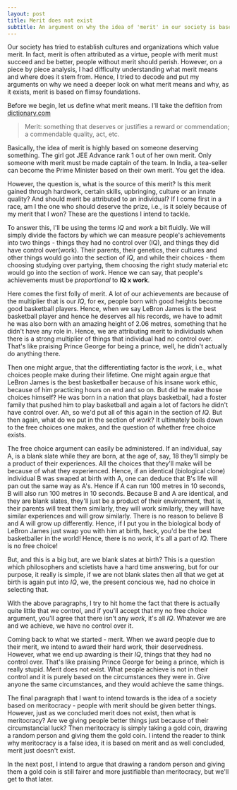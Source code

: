 ```yaml
---
layout: post
title: Merit does not exist
subtitle: An argument on why the idea of 'merit' in our society is based on flimsy foundations.  
---
```


Our society has tried to establish cultures and organizations which value merit. In fact, merit is often attributed as a virtue, people with merit must succeed and be better, people without merit should perish. However, on a piece by piece analysis, I had difficulty understanding what merit means and where does it stem from. Hence, I tried to decode and put my arguments on why we need a deeper look on what merit means and why, as it exists, merit is based on flimsy foundations.

Before we begin, let us define what merit means. I'll take the defition from [dictionary.com](https://www.dictionary.com/browse/merit)
> Merit: something that deserves or justifies a reward or commendation; a commendable quality, act, etc.

Basically, the idea of merit is highly based on someone deserving something. The girl got JEE Advance rank 1 out of her own merit. Only someone with merit must be made captain of the team. In India, a tea-seller can become the Prime Minister based on their own merit. You get the idea. 

However, the question is, what is the source of this merit? Is this merit gained through hardwork, certain skills, upbringing, culture or an innate quality? And should merit be attributed to an individual? If I come first in a race, am I the one who should deserve the prize, i.e., is it solely because of my merit that I won? These are the questions I intend to tackle.

To answer this, I'll be using the terms _IQ_ and _work_ a bit fluidly. We will simply divide the factors by which we can measure people's achievements into two things - things they had no control over (IQ), and things they did have control over(work). Their parents, their genetics, their cultures and other things would go into the section of _IQ_, and while their choices - them choosing studying over partying, them choosing the right study material etc would go into the section of _work_. Hence we can say, that people's achievements must be _proportional_ to **IQ x work**. 

Here comes the first folly of merit. A lot of our achievements are because of the multiplier that is our _IQ_, for ex, people born with good heights become good basketball players. Hence, when we say LeBron James is the best basketball player and hence he deserves all his records, we have to admit he was also born with an amazing height of 2.06 metres, something that he didn't have any role in. Hence, we are attributing merit to individuals when there is a strong multiplier of things that individual had no control over. That's like praising Prince George for being a prince, well, he didn't actually do anything there.

Then one might argue, that the differentiating factor is the _work_, i.e., what choices people make during their lifetime. One might again argue that LeBron James is the best basketballer because of his insane work ethic, because of him practicing hours on end and so on. But did he make those choices himself? He was born in a nation that plays basketball, had a foster family that pushed him to play basketball and again a lot of factors he didn't have control over. Ah, so we'd put all of this again in the section of _IQ_. But then again, what do we put in the section of _work_? It ultimately boils down to the free choices one makes, and the question of whether free choice exists. 

The free choice argument can easily be administered. If an individual, say A, is a blank slate while they are born, at the age of, say, 18 they'll simply be a product of their experiences. All the choices that they'll make will be because of what they experienced. Hence, if an identical (biological clone) individual B was swaped at birth with A, one can deduce that B's life will pan out the same way as A's. Hence if A can run 100 metres in 10 seconds, B will also run 100 metres in 10 seconds. Because B and A are identical, and they are blank slates, they'll just be a product of their environment, that is, their parents will treat them similarly, they will work similarly, they will have similar experiences and will grow similarly. There is no reason to believe B and A will grow up differently. Hence, if I put you in the biological body of LeBron James just swap you with him at birth, heck, you'd be the best basketballer in the world! Hence, there is no _work_, it's all a part of _IQ_. There is no free choice!

But, and this is a big but, are we blank slates at birth? This is a question which philosophers and scietists have a hard time answering, but for our purpose, it really is simple, if we are not blank slates then all that we get at birth is again put into _IQ_, we, the present concious we, had no choice in selecting that.

With the above paragraphs, I try to hit home the fact that there is actually quite little that we control, and if you'll accept that my no free choice argument, you'll agree that there isn't any _work_, it's all _IQ_. Whatever we are and we achieve, we have no control over it.

Coming back to what we started - merit. When we award people due to their merit, we intend to award their hard work, their deservedness. However, what we end up awarding is their _IQ_, things that they had no control over. That's like praising Prince George for being a prince, which is really stupid. Merit does not exist. What people achieve is not in their control and it is purely based on the circumstances they were in. Give anyone the same circumstances, and they would achieve the same things.

The final paragraph that I want to intend towards is the idea of a society based on meritocracy - people with merit should be given better things. However, just as we concluded merit does not exist, then what is meritocracy? Are we giving people better things just because of their circumstancial luck? Then meritocracy is simply taking a gold coin, drawing a random person and giving them the gold coin. I intend the reader to think why meritocracy is a false idea, it is based on merit and as well concluded, merit just doesn't exist. 

In the next post, I intend to argue that drawing a random person and giving them a gold coin is still fairer and more justifiable than meritocracy, but we'll get to that later.


